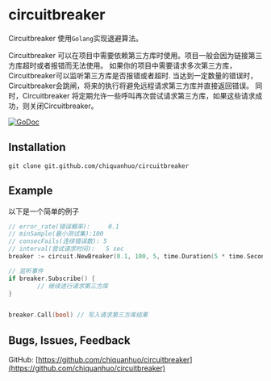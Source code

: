# circuitbreaker

Circuitbreaker 使用`Golang`实现退避算法。

Circuitbreaker 可以在项目中需要依赖第三方库时使用。项目一般会因为链接第三方库超时或者报错而无法使用。
如果你的项目中需要请求多次第三方库，Circuitbreaker可以监听第三方库是否报错或者超时.
当达到一定数量的错误时，Circuitbreaker会跳闸，将来的执行将避免远程请求第三方库并直接返回错误。
同时，Circuitbreaker 将定期允许一些呼叫再次尝试请求第三方库，如果这些请求成功，则关闭Circuitbreaker。

[![GoDoc](https://godoc.org/github.com/chiquanhuo/circuitbreaker?status.svg)](https://godoc.org/github.com/chiquanhuo/circuitbreaker)

## Installation

```
git clone git.github.com/chiquanhuo/circuitbreaker
```

## Example

以下是一个简单的例子

```go
// error_rate(错误概率):     0.1
// minSample(最小测试集):100
// consecFails(连续错误数): 5
// interval(尝试请求时间):   5 sec
breaker := circuit.NewBreaker(0.1, 100, 5, time.Duration(5 * time.Second))

// 监听事件
if breaker.Subscribe() {
        // 继续进行请求第三方库
}


breaker.Call(bool) // 写入请求第三方库结果
```

## Bugs, Issues, Feedback

GitHub: [https://github.com/chiquanhuo/circuitbreaker](https://github.com/chiquanhuo/circuitbreaker)

